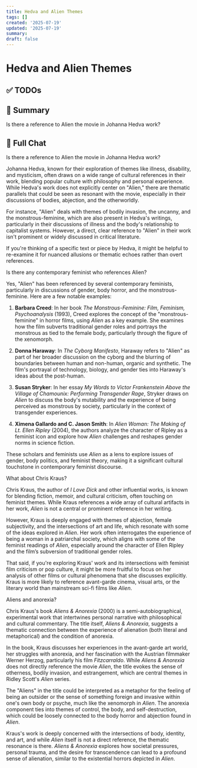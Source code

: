 ```yaml
---
title: Hedva and Alien Themes
tags: []
created: '2025-07-19'
updated: '2025-07-19'
summary:
draft: false
---
```


# Hedva and Alien Themes

## ✅ TODOs


## 📌 Summary
Is there a reference to Alien the movie in Johanna Hedva work?

## 🧠 Full Chat


Is there a reference to Alien the movie in Johanna Hedva work?



Johanna Hedva, known for their exploration of themes like illness, disability, and mysticism, often draws on a wide range of cultural references in their work, blending popular culture with philosophy and personal experience. While Hedva's work does not explicitly center on "Alien," there are thematic parallels that could be seen as resonant with the movie, especially in their discussions of bodies, abjection, and the otherworldly.

For instance, "Alien" deals with themes of bodily invasion, the uncanny, and the monstrous-feminine, which are also present in Hedva's writings, particularly in their discussions of illness and the body's relationship to capitalist systems. However, a direct, clear reference to "Alien" in their work isn't prominent or widely discussed in critical literature. 

If you're thinking of a specific text or piece by Hedva, it might be helpful to re-examine it for nuanced allusions or thematic echoes rather than overt references.

Is there any contemporary feminist who references Alien?

Yes, "Alien" has been referenced by several contemporary feminists, particularly in discussions of gender, body horror, and the monstrous-feminine. Here are a few notable examples:

1. **Barbara Creed**: In her book *The Monstrous-Feminine: Film, Feminism, Psychoanalysis* (1993), Creed explores the concept of the "monstrous-feminine" in horror films, using *Alien* as a key example. She examines how the film subverts traditional gender roles and portrays the monstrous as tied to the female body, particularly through the figure of the xenomorph.

2. **Donna Haraway**: In *The Cyborg Manifesto*, Haraway refers to "Alien" as part of her broader discussion on the cyborg and the blurring of boundaries between human and non-human, organic and synthetic. The film's portrayal of technology, biology, and gender ties into Haraway's ideas about the post-human.

3. **Susan Stryker**: In her essay *My Words to Victor Frankenstein Above the Village of Chamounix: Performing Transgender Rage*, Stryker draws on *Alien* to discuss the body's mutability and the experience of being perceived as monstrous by society, particularly in the context of transgender experiences.

4. **Ximena Gallardo and C. Jason Smith**: In *Alien Woman: The Making of Lt. Ellen Ripley* (2004), the authors analyze the character of Ripley as a feminist icon and explore how *Alien* challenges and reshapes gender norms in science fiction.

These scholars and feminists use *Alien* as a lens to explore issues of gender, body politics, and feminist theory, making it a significant cultural touchstone in contemporary feminist discourse.

What about Chris Kraus?

Chris Kraus, the author of *I Love Dick* and other influential works, is known for blending fiction, memoir, and cultural criticism, often touching on feminist themes. While Kraus references a wide array of cultural artifacts in her work, *Alien* is not a central or prominent reference in her writing.

However, Kraus is deeply engaged with themes of abjection, female subjectivity, and the intersections of art and life, which resonate with some of the ideas explored in *Alien*. Her work often interrogates the experience of being a woman in a patriarchal society, which aligns with some of the feminist readings of *Alien*, especially around the character of Ellen Ripley and the film’s subversion of traditional gender roles.

That said, if you're exploring Kraus' work and its intersections with feminist film criticism or pop culture, it might be more fruitful to focus on her analysis of other films or cultural phenomena that she discusses explicitly. Kraus is more likely to reference avant-garde cinema, visual arts, or the literary world than mainstream sci-fi films like *Alien*.

Aliens and anorexia?

Chris Kraus's book *Aliens & Anorexia* (2000) is a semi-autobiographical, experimental work that intertwines personal narrative with philosophical and cultural commentary. The title itself, *Aliens & Anorexia*, suggests a thematic connection between the experience of alienation (both literal and metaphorical) and the condition of anorexia.

In the book, Kraus discusses her experiences in the avant-garde art world, her struggles with anorexia, and her fascination with the Austrian filmmaker Werner Herzog, particularly his film *Fitzcarraldo*. While *Aliens & Anorexia* does not directly reference the movie *Alien*, the title evokes the sense of otherness, bodily invasion, and estrangement, which are central themes in Ridley Scott's *Alien* series.

The "Aliens" in the title could be interpreted as a metaphor for the feeling of being an outsider or the sense of something foreign and invasive within one's own body or psyche, much like the xenomorph in *Alien*. The anorexia component ties into themes of control, the body, and self-destruction, which could be loosely connected to the body horror and abjection found in *Alien*.

Kraus's work is deeply concerned with the intersections of body, identity, and art, and while *Alien* itself is not a direct reference, the thematic resonance is there. *Aliens & Anorexia* explores how societal pressures, personal trauma, and the desire for transcendence can lead to a profound sense of alienation, similar to the existential horrors depicted in *Alien*.
